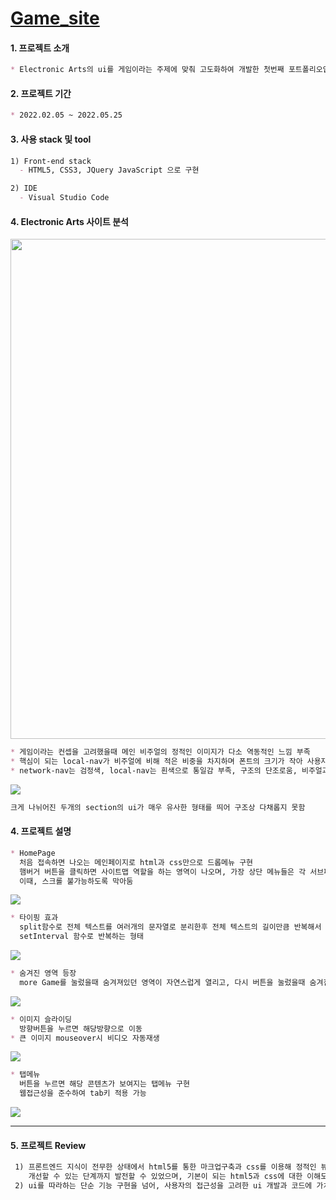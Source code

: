 
# [Game_site](https://mingnana.github.io/Portfolio_GAME-SITE/index.html) 


#### 1. 프로젝트 소개
```md
* Electronic Arts의 ui를 게임이라는 주제에 맞춰 고도화하여 개발한 첫번째 포트폴리오입니다.
```

#### 2. 프로젝트 기간
```md
* 2022.02.05 ~ 2022.05.25
```

#### 3. 사용 stack 및 tool
```md
1) Front-end stack 
  - HTML5, CSS3, JQuery JavaScript 으로 구현 

2) IDE
  - Visual Studio Code
```

#### 4. Electronic Arts 사이트 분석
<img src="https://user-images.githubusercontent.com/96216178/171073385-d04aaed5-2c71-4eab-890a-5d9492c8cbda.JPG" width="800" >

```md
* 게임이라는 컨셉을 고려했을때 메인 비주얼의 정적인 이미지가 다소 역동적인 느낌 부족
* 핵심이 되는 local-nav가 비주얼에 비해 적은 비중을 차지하며 폰트의 크기가 작아 사용자접근성이 낮음
* network-nav는 검정색, local-nav는 흰색으로 통일감 부족, 구조의 단조로움, 비주얼과의 조화가 어우러지지 않음
```

<img src="https://user-images.githubusercontent.com/96216178/171073604-a13f2bc1-62fa-43e6-9604-53c22d2a55a7.JPG" >

```md
크게 나뉘어진 두개의 section의 ui가 매우 유사한 형태를 띄어 구조상 다채롭지 못함
```

#### 4. 프로젝트 설명
```md
* HomePage
  처음 접속하면 나오는 메인페이지로 html과 css만으로 드롭메뉴 구현
  햄버거 버튼을 클릭하면 사이트맵 역할을 하는 영역이 나오며, 가장 상단 메뉴들은 각 서브페이지를 연결시켜 놓음
  이때, 스크롤 불가능하도록 막아둠
```
<img src="https://user-images.githubusercontent.com/96216178/171074892-a6f2c802-5525-4e8a-a022-2359dcb8d4f9.gif">

```md
* 타이핑 효과
  split함수로 전체 텍스트를 여러개의 문자열로 분리한후 전체 텍스트의 길이만큼 반복해서 나오도록 if문을 사용
  setInterval 함수로 반복하는 형태
```
<img src="https://user-images.githubusercontent.com/96216178/171075233-305860f5-b4a0-48dd-a910-3e7965c1ddab.gif">

```md
* 숨겨진 영역 등장
  more Game를 눌렀을때 숨겨져있던 영역이 자연스럽게 열리고, 다시 버튼을 눌렀을때 숨겨짐
```
<img src="https://user-images.githubusercontent.com/96216178/171075706-faa20bd3-d984-4ff7-9277-298e08cf75ee.gif">

```md
* 이미지 슬라이딩
  방향버튼을 누르면 해당방향으로 이동
* 큰 이미지 mouseover시 비디오 자동재생
```
<img src="https://user-images.githubusercontent.com/96216178/171076057-42c190e0-4c8d-4430-82ff-a2abde19b3cb.gif">

```md
* 탭메뉴
  버튼을 누르면 해당 콘텐츠가 보여지는 탭메뉴 구현
  웹접근성을 준수하여 tab키 적용 가능
```
<img src="https://user-images.githubusercontent.com/96216178/171076198-e0ec043c-548c-42f2-b9a0-ab537e868aa2.gif">

--------

#### 5. 프로젝트 Review

```md
 1) 프론트엔드 지식이 전무한 상태에서 html5를 통한 마크업구축과 css를 이용해 정적인 뷰페이지를 구현하고
    개선할 수 있는 단계까지 발전할 수 있었으며, 기본이 되는 html5과 css에 대한 이해도를 높였음
 2) ui를 따라하는 단순 기능 구현을 넘어, 사용자의 접근성을 고려한 ui 개발과 코드에 가치를 담고자 노력했음
```
